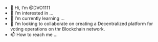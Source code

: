 - 👋 Hi, I’m @DVO1111
- 👀 I’m interested in ...
- 🌱 I’m currently learning ...
- 💞️ I’m looking to collaborate on creating a Decentralized platform for voting operations on thr Blockchain network. 
- 📫 How to reach me ...

<!---
DVO1111/DVO1111 is a ✨ special ✨ repository because its `README.md` (this file) appears on your GitHub profile.
You can click the Preview link to take a look at your changes.
--->
